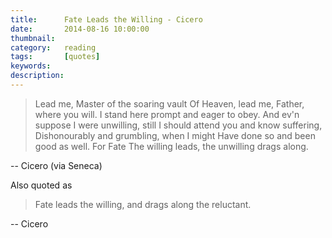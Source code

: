 ```yaml
---
title: 		Fate Leads the Willing - Cicero
date: 		2014-08-16 10:00:00
thumbnail:
category:	reading
tags: 		[quotes]
keywords:	
description:
---
```


> Lead me, Master of the soaring vault
> Of Heaven, lead me, Father, where you will.
> I stand here prompt and eager to obey.
> And ev'n suppose I were unwilling, still
> I should attend you and know suffering,
> Dishonourably and grumbling, when I might
> Have done so and been good as well. For Fate
> The willing leads, the unwilling drags along.

-- Cicero (via Seneca)

Also quoted as

> Fate leads the willing, and drags along the reluctant.

-- Cicero 
